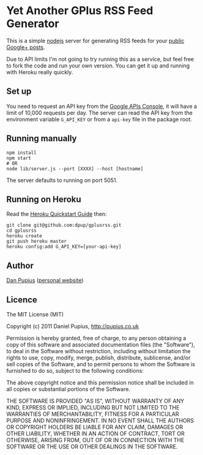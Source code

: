 # Yet Another GPlus RSS Feed Generator

This is a simple [nodejs](nodejs.org) server for generating RSS feeds for your
[public Google+ posts](https://developers.google.com/+/api/latest/activities).

Due to API limits I'm not going to try running this as a service, but feel free to fork the code and
run your own version.  You can get it up and running with Heroku really quickly.


## Set up

You need to request an API key from the [Google APIs Console](https://code.google.com/apis/console),
it will have a limit of 10,000 requests per day.  The server can read the API key from the
environment variable `G_API_KEY` or from a `api-key` file in the package root.


## Running manually

```
npm install
npm start
# OR
node lib/server.js --port [XXXX] --host [hostname]
```

The server defaults to running on port 5051.


## Running on Heroku

Read the [Heroku Quickstart Guide](https://devcenter.heroku.com/articles/quickstart) then:

```
git clone git@github.com:dpup/gplusrss.git
cd gplusrss
heroku create
git push heroku master
heroku config:add G_API_KEY=[your-api-key]
```

Author
------

[Dan Pupius](https://github.com/dpup) ([personal website](http://pupius.co.uk/))


## Licence

The MIT License (MIT)

Copyright (c) 2011 Daniel Pupius, http://pupius.co.uk

Permission is hereby granted, free of charge, to any person obtaining a copy of this software and
associated documentation files (the "Software"), to deal in the Software without restriction,
including without limitation the rights to use, copy, modify, merge, publish, distribute,
sublicense, and/or sell copies of the Software, and to permit persons to whom the Software is
furnished to do so, subject to the following conditions:

The above copyright notice and this permission notice shall be included in all copies or substantial
portions of the Software.

THE SOFTWARE IS PROVIDED "AS IS", WITHOUT WARRANTY OF ANY KIND, EXPRESS OR IMPLIED, INCLUDING BUT
NOT LIMITED TO THE WARRANTIES OF MERCHANTABILITY, FITNESS FOR A PARTICULAR PURPOSE AND
NONINFRINGEMENT. IN NO EVENT SHALL THE AUTHORS OR COPYRIGHT HOLDERS BE LIABLE FOR ANY CLAIM, DAMAGES
OR OTHER LIABILITY, WHETHER IN AN ACTION OF CONTRACT, TORT OR OTHERWISE, ARISING FROM, OUT OF OR IN
CONNECTION WITH THE SOFTWARE OR THE USE OR OTHER DEALINGS IN THE SOFTWARE.
